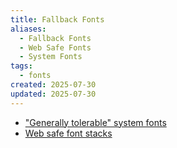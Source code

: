 ```yaml
---
title: Fallback Fonts
aliases:
  - Fallback Fonts
  - Web Safe Fonts
  - System Fonts
tags:
  - fonts
created: 2025-07-30
updated: 2025-07-30
---
```


- ["Generally tolerable" system fonts](https://practicaltypography.com/system-fonts.html)
- [Web safe font stacks](https://www.cssfontstack.com/)
